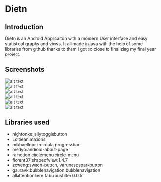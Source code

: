 <h1>Dietn</h1>
<h2>Introduction</h2>

Dietn is an Android Applicaiton with a mordern User interface and easy statistical graphs and views.
It all made in java with the help of some libraries from github thanks to them i got so close to finalizing my final year project.

<h2>Screenshots</h2>

![alt text](https://user-images.githubusercontent.com/37891898/90628487-51b53780-e23b-11ea-8f97-c7a6091b69f5.jpg)       
![alt text](https://user-images.githubusercontent.com/37891898/90628418-334f3c00-e23b-11ea-80c9-75559bd5bbae.jpg)       
![alt text](https://user-images.githubusercontent.com/37891898/90628451-42ce8500-e23b-11ea-97c0-f0454b17549e.jpg)<br>
![alt text](https://user-images.githubusercontent.com/37891898/90628559-73aeba00-e23b-11ea-8352-4ff2e9d6530a.jpg)       
![alt text](https://user-images.githubusercontent.com/37891898/90628586-7f9a7c00-e23b-11ea-841f-ae2e8f8c8877.jpg)       
![alt text](https://user-images.githubusercontent.com/37891898/90628618-8cb76b00-e23b-11ea-81f5-a963c2c116ca.jpg)

<h2>Libraries used</h2>

  - nightonke:jellytogglebutton
  - Lottieanimations
  - mikhaellopez:circularprogressbar
  - medyo:android-about-page
  - ramotion.circlemenu:circle-menu
  - florent37:shapeofview:1.4.7
  - zcweng:switch-button, varunest:sparkbutton
  - gauravk.bubblenavigation:bubblenavigation
  - allattentionhere:fabulousfilter:0.0.5'
